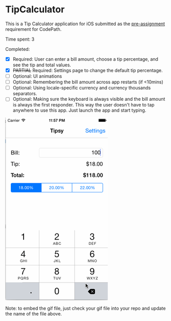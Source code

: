 # TipCalculator

This is a Tip Calculator application for iOS submitted as the [pre-assignment](https://gist.github.com/timothy1ee/7747214) requirement for CodePath.

Time spent: 3

Completed:

* [x] Required: User can enter a bill amount, choose a tip percentage, and see the tip and total values.
* [x] ~~PARTIAL~~ Required: Settings page to change the default tip percentage.
* [ ] Optional: UI animations
* [ ] Optional: Remembering the bill amount across app restarts (if <10mins)
* [ ] Optional: Using locale-specific currency and currency thousands separators.
* [ ] Optional: Making sure the keyboard is always visible and the bill amount is always the first responder. This way the user doesn't have to tap anywhere to use this app. Just launch the app and start typing.

![Video Walkthrough](./Demo.gif)

Note: to embed the gif file, just check your gif file into your repo and update the name of the file above.